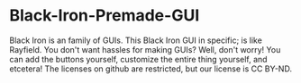 # Black-Iron-Premade-GUI
Black Iron is an family of GUIs. This Black Iron GUI in specific; is like Rayfield. You don't want hassles for making GUIs? Well, don't worry! You can add the buttons yourself, customize the entire thing yourself, and etcetera! The licenses on github are restricted, but our license is CC BY-ND. 
